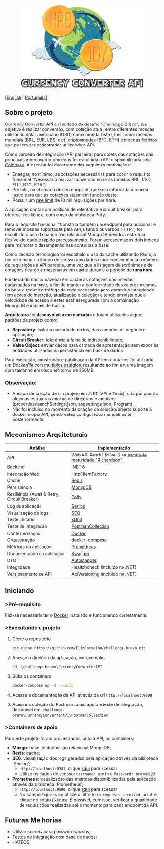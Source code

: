 <div align="center">
    <img src="https://github.com/ElizCarvalho/challenge-bravo/blob/develop/logo-currency_converter-v2.gif" alt="Currency Converter API" width="400" /> 
</div>

[[English](README.md) | [Português](README.pt.md)]

## Sobre o projeto
Currency Converter API é resultado do desafio "Challenge-Bravo", seu objetivo é realizar conversão, com cotação atual, entre diferentes moedas utilizando dólar americano (USD) como moeda lastro, tais como: moedas mundiais (BRL, EUR, LBS, etc), criptomoedas (BTC, ETH) e moedas fictícias que podem ser cadastradas utilizando a API.

Como parceiro de integração (API parceira) para coleta das cotações das principais moedas/criptomoedas foi escolhida a API disponibilizada pela [Coinbase](https://docs.cloud.coinbase.com/sign-in-with-coinbase/docs/api-exchange-rates). A escolha foi decorrente das seguintes motivações:
- Entregar, no mínimo, as cotações necessárias para cobrir o requisito funcional "Necessário realizar conversão entre as moedas BRL, USD, EUR, BTC, ETH."; 
- Permitir, na chamada do seu endpoint, que seja informada a moeda lastro para que as cotações sejam em função desta;
- Possuir um [rate limit](https://docs.cloud.coinbase.com/sign-in-with-coinbase/docs/rate-limiting) de 10 mil requisições por hora.

A aplicação conta com políticas de retentativa e circuit breaker para oferecer resiliência, com o uso da biblioteca Polly.

Para o requisito funcional "Construa também um endpoint para adicionar e remover moedas suportadas pela API, usando os verbos HTTP.", foi escolhido o uso de banco não relacional MongoDB devido a estrutura flexível do dado e rápido processamento. Foram acrescentados dois índices para melhorar o desempenho nas consultas à base.

Como decisão tecnológica foi escolhido o uso do cache utilizando Redis, a fim de diminuir o tempo de acesso aos dados e por consequência o número de requisições à API parceira, uma vez que a listagem de acrônimos e de cotações ficarão armazenadas em cache durante o período de **uma hora**. 

Foi decidido não armazenar em cache as cotações das moedas cadastradas na base, a fim de manter a conformidade dos valores mesmas na base e reduzir o tráfego de rede necessário para garantir a integridade (em ações de inserção, atualização e deleção) e tendo em vista que a velocidade de acesso a estes está assegurada com a combinação MongoDB e índices de busca.

**Arquitetura** foi **desenvolvida em camadas** e foram utilizados alguns padrões de projeto como:
- **Repository**: isolar a camada de dados, das camadas de negócio e aplicação;
- **Circuit Breaker**: tolerância a falha de indisponibilidade;
- **Value Object**: enviar dados para camada de apresentação sem expor às entidades utilizadas na persistência em base de dados;

Para execução, construção e publicação da API em container foi utilizado um *Dockerfile* com [multiplos estágios](https://docs.microsoft.com/pt-br/aspnet/core/host-and-deploy/docker/building-net-docker-images?view=aspnetcore-6.0), resultando ao fim em uma imagem com tamanho em disco em torno de 250MB.

### Observação: 
- A etapa de criação de um projeto em .NET (API e Tests), cria por padrão algumas estruturas mínima de diretórios e arquivos (properties/launchSettings.json, appsettings.json, Program). 
- Não foi incluído no momento da criação da solução/projeto suporte à docker e openAPI, sendo estes configurados manualmente posteriormente.

## Mecanismos Arquiteturais
| Análise | Implementação |
| --- | --- |
| API | Web API Restful (Nível 2 na [escala de maturidade "Richardson"](https://boaglio.com/index.php/2016/11/03/modelo-de-maturidade-de-richardson-os-passos-para-a-gloria-do-rest/)) |
| Backend | .NET 6 |
| Integração Web | [HttpClientFactory](https://docs.microsoft.com/pt-br/dotnet/architecture/microservices/implement-resilient-applications/use-httpclientfactory-to-implement-resilient-http-requests) |
| Cache | [Redis](https://redis.io/docs/) |
| Persistência | [MongoDB](https://www.mongodb.com/docs/) |
| Resiliência (Await & Retry, Circuit Breaker) | [Polly](https://docs.microsoft.com/pt-br/dotnet/architecture/microservices/implement-resilient-applications/implement-http-call-retries-exponential-backoff-polly) |
| Log da aplicação | [Serilog](https://serilog.net/) |
| Visualização de logs | [SEQ](https://docs.datalust.co/docs) |
| Teste unitário | [xUnit](https://docs.microsoft.com/pt-br/dotnet/core/testing/unit-testing-with-dotnet-test) |
| Teste de integração | [PostmanCollection](https://learning.postman.com/docs/publishing-your-api/documenting-your-api/) |
| Conteinerização | [Docker](https://docs.docker.com/) |
| Orquestração | [docker-compose](https://docs.docker.com/compose/) |
| Métricas da aplicação | [Prometheus](https://prometheus.io/docs/instrumenting/clientlibs/) |
| Documentação da aplicação | [Swagger](https://swagger.io/docs/) |
| DTO | [AutoMapper](https://docs.automapper.org/en/stable/) |
| Integridade | Healtchcheck (incluído no .NET) |
| Versionamento de API | ApiVersioning (incluído no .NET) |


## Iniciando

### >Pré-requisito
Faz-se necessário ter o [Docker](https://docs.docker.com/get-docker/) instalado e funcionando corretamente.

### >Executando o projeto
1. Clone o repositório
   ```sh
   git clone https://github.com/ElizCarvalho/challenge-bravo.git
   ```
2. Acesse o diretório da aplicação, por exemplo:
   ```sh
   cd .\challenge-bravo\CurrencyConverterAPI
   ```
3. Suba os containers
    ```sh
    docker-compose up -d --build
    ````
4. Acesse a documentação da API através da url `http://localhost:9000`

5. Acesse a coleção do Postman como apoio e teste de integração, disponível em: `challenge-bravo\CurrencyConverterAPI\PostmanCollection`

### >Containers de apoio

Para este projeto foram orquestrados junto à API, os containers:
- **Mongo**: base de dados não relacional MongoDB;
- **Redis**: cache;
- **SEQ**: visualização dos logs gerados pela aplicação através da biblioteca 'Serilog';
  - `http://localhost:5341`, clique [aqui](http://localhost:5341) para acessar
  - Utilize os dados de acesso: `Username: admin` e `Password: bravo@123`.
- **Prometheus**: visualização das métricas disponibilizadas pela aplicação através da biblioteca 'Prometheus'; 
  - `http://localhost:9090`, clique [aqui](http://localhost:9090/graph) para acessar
  - No campo `Expression` utilize o filtro `http_requests_received_total` e clique no botão `Execute`. É possível, com isso, verificar a quantidade de requisições realizadas até o momento para cada endpoint da API.


## Futuras Melhorias
- Utilizar *secrets* para passwords/hashs;
- Testes de integração com base de dados;
- HATEOS
